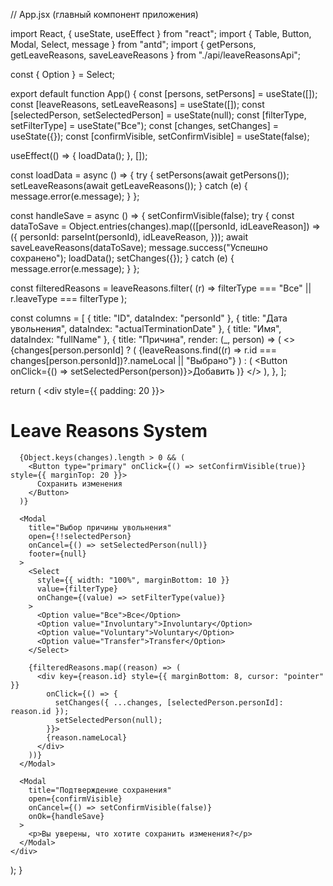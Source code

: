 // App.jsx (главный компонент приложения)

import React, { useState, useEffect } from "react";
import { Table, Button, Modal, Select, message } from "antd";
import { getPersons, getLeaveReasons, saveLeaveReasons } from "./api/leaveReasonsApi";

const { Option } = Select;

export default function App() {
  const [persons, setPersons] = useState([]);
  const [leaveReasons, setLeaveReasons] = useState([]);
  const [selectedPerson, setSelectedPerson] = useState(null);
  const [filterType, setFilterType] = useState("Все");
  const [changes, setChanges] = useState({});
  const [confirmVisible, setConfirmVisible] = useState(false);

  useEffect(() => {
    loadData();
  }, []);

  const loadData = async () => {
    try {
      setPersons(await getPersons());
      setLeaveReasons(await getLeaveReasons());
    } catch (e) {
      message.error(e.message);
    }
  };

  const handleSave = async () => {
    setConfirmVisible(false);
    try {
      const dataToSave = Object.entries(changes).map(([personId, idLeaveReason]) => ({
        personId: parseInt(personId),
        idLeaveReason,
      }));
      await saveLeaveReasons(dataToSave);
      message.success("Успешно сохранено");
      loadData();
      setChanges({});
    } catch (e) {
      message.error(e.message);
    }
  };

  const filteredReasons = leaveReasons.filter(
    (r) => filterType === "Все" || r.leaveType === filterType
  );

  const columns = [
    { title: "ID", dataIndex: "personId" },
    { title: "Дата увольнения", dataIndex: "actualTerminationDate" },
    { title: "Имя", dataIndex: "fullName" },
    {
      title: "Причина",
      render: (_, person) => (
        <>
          {changes[person.personId] ? (
            <span>
              {leaveReasons.find((r) => r.id === changes[person.personId])?.nameLocal || "Выбрано"}
            </span>
          ) : (
            <Button onClick={() => setSelectedPerson(person)}>Добавить</Button>
          )}
        </>
      ),
    },
  ];

  return (
    <div style={{ padding: 20 }}>
      <h1>Leave Reasons System</h1>
      <Table dataSource={persons} rowKey="personId" columns={columns} pagination={false} />

      {Object.keys(changes).length > 0 && (
        <Button type="primary" onClick={() => setConfirmVisible(true)} style={{ marginTop: 20 }}>
          Сохранить изменения
        </Button>
      )}

      <Modal
        title="Выбор причины увольнения"
        open={!!selectedPerson}
        onCancel={() => setSelectedPerson(null)}
        footer={null}
      >
        <Select
          style={{ width: "100%", marginBottom: 10 }}
          value={filterType}
          onChange={(value) => setFilterType(value)}
        >
          <Option value="Все">Все</Option>
          <Option value="Involuntary">Involuntary</Option>
          <Option value="Voluntary">Voluntary</Option>
          <Option value="Transfer">Transfer</Option>
        </Select>

        {filteredReasons.map((reason) => (
          <div key={reason.id} style={{ marginBottom: 8, cursor: "pointer" }}
            onClick={() => {
              setChanges({ ...changes, [selectedPerson.personId]: reason.id });
              setSelectedPerson(null);
            }}>
            {reason.nameLocal}
          </div>
        ))}
      </Modal>

      <Modal
        title="Подтверждение сохранения"
        open={confirmVisible}
        onCancel={() => setConfirmVisible(false)}
        onOk={handleSave}
      >
        <p>Вы уверены, что хотите сохранить изменения?</p>
      </Modal>
    </div>
  );
}
